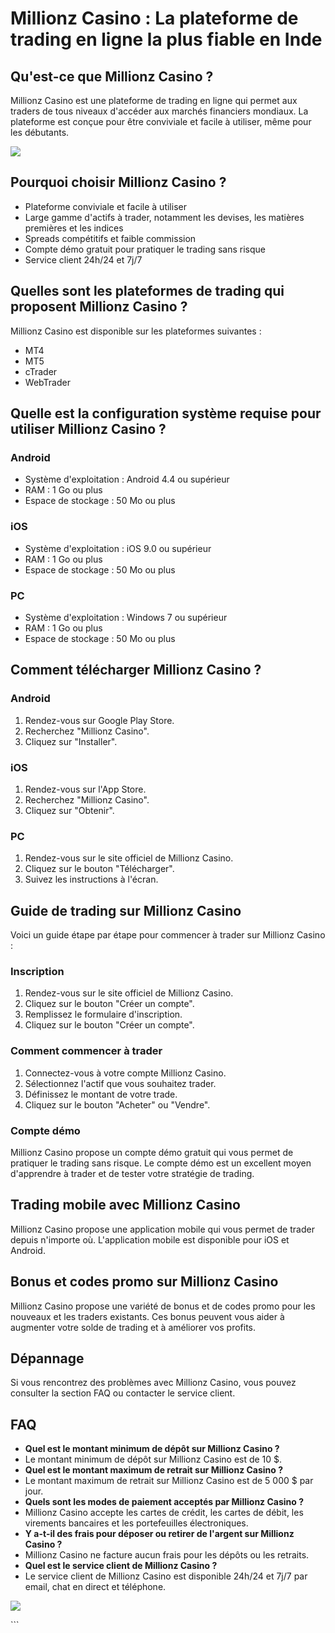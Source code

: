 # Millionz Casino : La plateforme de trading en ligne la plus fiable en Inde

## Qu\'est-ce que Millionz Casino ?

Millionz Casino est une plateforme de trading en ligne qui permet aux
traders de tous niveaux d\'accéder aux marchés financiers mondiaux. La
plateforme est conçue pour être conviviale et facile à utiliser, même
pour les débutants.

[![](https://i.imgur.com/JJwkDm3.png)](https://traff.sbs/frcas)

## Pourquoi choisir Millionz Casino ?

-   Plateforme conviviale et facile à utiliser
-   Large gamme d\'actifs à trader, notamment les devises, les matières
    premières et les indices
-   Spreads compétitifs et faible commission
-   Compte démo gratuit pour pratiquer le trading sans risque
-   Service client 24h/24 et 7j/7

## Quelles sont les plateformes de trading qui proposent Millionz Casino ?

Millionz Casino est disponible sur les plateformes suivantes :

-   MT4
-   MT5
-   cTrader
-   WebTrader

## Quelle est la configuration système requise pour utiliser Millionz Casino ?

### Android

-   Système d\'exploitation : Android 4.4 ou supérieur
-   RAM : 1 Go ou plus
-   Espace de stockage : 50 Mo ou plus

### iOS

-   Système d\'exploitation : iOS 9.0 ou supérieur
-   RAM : 1 Go ou plus
-   Espace de stockage : 50 Mo ou plus

### PC

-   Système d\'exploitation : Windows 7 ou supérieur
-   RAM : 1 Go ou plus
-   Espace de stockage : 50 Mo ou plus

## Comment télécharger Millionz Casino ?

### Android

1.  Rendez-vous sur Google Play Store.
2.  Recherchez "Millionz Casino".
3.  Cliquez sur "Installer".

### iOS

1.  Rendez-vous sur l\'App Store.
2.  Recherchez "Millionz Casino".
3.  Cliquez sur "Obtenir".

### PC

1.  Rendez-vous sur le site officiel de Millionz Casino.
2.  Cliquez sur le bouton "Télécharger".
3.  Suivez les instructions à l\'écran.

## Guide de trading sur Millionz Casino

Voici un guide étape par étape pour commencer à trader sur Millionz
Casino :

### Inscription

1.  Rendez-vous sur le site officiel de Millionz Casino.
2.  Cliquez sur le bouton "Créer un compte".
3.  Remplissez le formulaire d\'inscription.
4.  Cliquez sur le bouton "Créer un compte".

### Comment commencer à trader

1.  Connectez-vous à votre compte Millionz Casino.
2.  Sélectionnez l\'actif que vous souhaitez trader.
3.  Définissez le montant de votre trade.
4.  Cliquez sur le bouton "Acheter" ou "Vendre".

### Compte démo

Millionz Casino propose un compte démo gratuit qui vous permet de
pratiquer le trading sans risque. Le compte démo est un excellent moyen
d\'apprendre à trader et de tester votre stratégie de trading.

## Trading mobile avec Millionz Casino

Millionz Casino propose une application mobile qui vous permet de trader
depuis n\'importe où. L\'application mobile est disponible pour iOS et
Android.

## Bonus et codes promo sur Millionz Casino

Millionz Casino propose une variété de bonus et de codes promo pour les
nouveaux et les traders existants. Ces bonus peuvent vous aider à
augmenter votre solde de trading et à améliorer vos profits.

## Dépannage

Si vous rencontrez des problèmes avec Millionz Casino, vous pouvez
consulter la section FAQ ou contacter le service client.

## FAQ

-   **Quel est le montant minimum de dépôt sur Millionz Casino ?**
-   Le montant minimum de dépôt sur Millionz Casino est de 10 \$.
-   **Quel est le montant maximum de retrait sur Millionz Casino ?**
-   Le montant maximum de retrait sur Millionz Casino est de 5 000 \$
    par jour.
-   **Quels sont les modes de paiement acceptés par Millionz Casino ?**
-   Millionz Casino accepte les cartes de crédit, les cartes de débit,
    les virements bancaires et les portefeuilles électroniques.
-   **Y a-t-il des frais pour déposer ou retirer de l\'argent sur
    Millionz Casino ?**
-   Millionz Casino ne facture aucun frais pour les dépôts ou les
    retraits.
-   **Quel est le service client de Millionz Casino ?**
-   Le service client de Millionz Casino est disponible 24h/24 et 7j/7
    par email, chat en direct et téléphone.

[![](\%22https://i.imgur.com/JJwkDm3.png\%22)](\%22https://traff.sbs/frcas\%22)

\`\`\`

